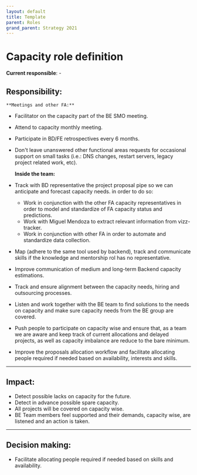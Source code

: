 ```yaml
---
layout: default
title: Template
parent: Roles
grand_parent: Strategy 2021
---
```


# Capacity role definition

**Current responsible**: -

## Responsibility:
    **Meetings and other FA:**
- Facilitator on the capacity part of the BE SMO meeting.
- Attend to capacity monthly meeting.
- Participate in BD/FE retrospectives every 6 months.
- Don't leave unanswered other functional areas requests for occasional support on small tasks (i.e.: DNS changes, restart servers, legacy project related work, etc).

    **Inside the team:**
- Track with BD representative the project proposal pipe so we can anticipate and forecast capacity needs. in order to do so:
    - Work in conjunction with the other FA capacity representatives in order to model and standardize of FA capacity status and predictions.
    - Work with Miguel Mendoza to extract relevant information from vizz-tracker.
    - Work in conjunction with other FA in order to automate and standardize data collection.
- Map (adhere to the same tool used by backend), track and communicate skills if the knowledge and mentorship rol has no representative.
- Improve communication of medium and long-term Backend capacity estimations.
- Track and ensure alignment between the capacity needs, hiring and outsourcing processes.
- Listen and work together with the BE team to find solutions to the needs on capacity and make sure capacity needs from the BE group are covered.
- Push people to participate on capacity wise and ensure that, as a team we are aware and keep track of current allocations and delayed projects, as well as capacity imbalance are reduce to the bare minimum.
- Improve the proposals allocation workflow and facilitate allocating people required if needed based on availability, interests and skills. 
***


## Impact:
- Detect possible lacks on capacity for the future.
- Detect in advance possible spare capacity.
- All projects will be covered on capacity wise.
- BE Team members feel supported and their demands, capacity wise, are listened and an action is taken.
***

## Decision making:
- Facilitate allocating people required if needed based on skills and availability.

